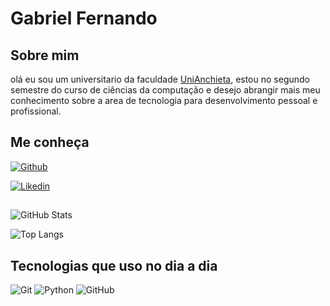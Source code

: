 
# Gabriel Fernando

## Sobre mim
olá eu sou um universitario da faculdade [UniAnchieta](https://anchieta.br), estou no segundo semestre do curso de ciências da computação e desejo abrangir mais meu conhecimento sobre a area de tecnologia para desenvolvimento pessoal e profissional.

## Me conheça

[![Github](https://img.shields.io/badge/GitHub-030506?style=for-the-badge&logo=GitHub&logoColor=blue)](https://github.com/Gabrielfer0113/Perfil/blob/main/README.md)

[![Likedin](https://img.shields.io/badge/Linkedin-030506?style=for-the-badge&logo=Linkedin&logoColor=blue)](https://www.linkedin.com/in/gabriel-fernando-378bb7314/)



##
![GitHub Stats](https://github-readme-stats.vercel.app/api?username=Gabrielfer0113&theme=transparent&bg_color=000&border_color=30A3DC&show_icons=true&icon_color=30A3DC&title_color=E94D5F&text_color=FFF)

![Top Langs](https://github-readme-stats-git-masterrstaa-rickstaa.vercel.app/api/top-langs/?username=Gabrielfer0113&layout=compact&bg_color=000&border_color=30A3DC&title_color=E94D5F&text_color=fff)

## Tecnologias que uso no dia a dia

![Git](https://img.shields.io/badge/GIT-E44C30?style=for-the-badge&logo=git&logoColor=white)
![Python](https://img.shields.io/badge/python-3670A0?style=for-the-badge&logo=python&logoColor=ffdd54)
![GitHub](https://img.shields.io/badge/GitHub-black?style=for-the-badge&logo=github&logoColor=white)
